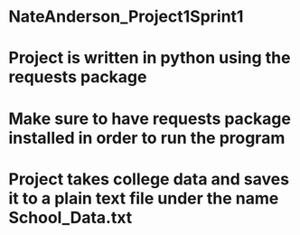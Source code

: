 # NateAnderson_Project1Sprint1
# Project is written in python using the requests package
# Make sure to have requests package installed in order to run the program

# Project takes college data and saves it to a plain text file under the name School_Data.txt
